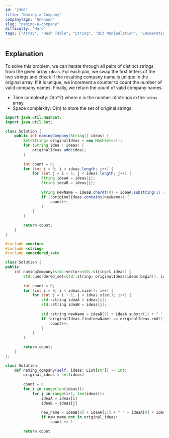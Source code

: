 ```yaml
---
id: "2306"
title: "Naming a Company"
companyTags: "Unknown"
slug: "naming-a-company"
difficulty: "Hard"
tags: ["Array", "Hash Table", "String", "Bit Manipulation", "Enumeration"]
---
```


## Explanation
To solve this problem, we can iterate through all pairs of distinct strings from the given array `ideas`. For each pair, we swap the first letters of the two strings and check if the resulting company name is unique in the original array. If it is unique, we increment a counter to count the number of valid company names. Finally, we return the count of valid company names.

- Time complexity: O(n^2) where n is the number of strings in the `ideas` array.
- Space complexity: O(n) to store the set of original strings.
```java
import java.util.HashSet;
import java.util.Set;

class Solution {
    public int namingCompany(String[] ideas) {
        Set<String> originalIdeas = new HashSet<>();
        for (String idea : ideas) {
            originalIdeas.add(idea);
        }
        
        int count = 0;
        for (int i = 0; i < ideas.length; i++) {
            for (int j = i + 1; j < ideas.length; j++) {
                String ideaA = ideas[i];
                String ideaB = ideas[j];
                
                String newName = ideaB.charAt(0) + ideaA.substring(1) + " " + ideaA.charAt(0) + ideaB.substring(1);
                if (!originalIdeas.contains(newName)) {
                    count++;
                }
            }
        }
        
        return count;
    }
}
```

```cpp
#include <vector>
#include <string>
#include <unordered_set>

class Solution {
public:
    int namingCompany(std::vector<std::string>& ideas) {
        std::unordered_set<std::string> originalIdeas(ideas.begin(), ideas.end());
        
        int count = 0;
        for (int i = 0; i < ideas.size(); i++) {
            for (int j = i + 1; j < ideas.size(); j++) {
                std::string ideaA = ideas[i];
                std::string ideaB = ideas[j];
                
                std::string newName = ideaB[0] + ideaA.substr(1) + " " + ideaA[0] + ideaB.substr(1);
                if (originalIdeas.find(newName) == originalIdeas.end()) {
                    count++;
                }
            }
        }
        
        return count;
    }
};
```

```python
class Solution:
    def naming_company(self, ideas: List[str]) -> int:
        original_ideas = set(ideas)
        
        count = 0
        for i in range(len(ideas)):
            for j in range(i+1, len(ideas)):
                ideaA = ideas[i]
                ideaB = ideas[j]
                
                new_name = ideaB[0] + ideaA[1:] + " " + ideaA[0] + ideaB[1:]
                if new_name not in original_ideas:
                    count += 1
        
        return count
```